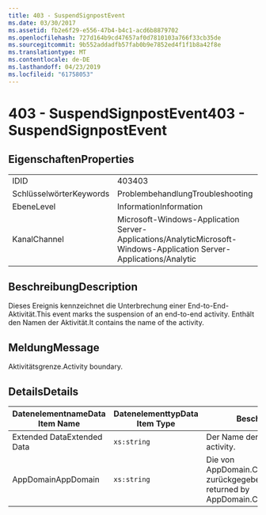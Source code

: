 ```yaml
---
title: 403 - SuspendSignpostEvent
ms.date: 03/30/2017
ms.assetid: fb2e6f29-e556-47b4-b4c1-acd6b8879702
ms.openlocfilehash: 727d164b9cd47657af0d7810103a766f33cb35de
ms.sourcegitcommit: 9b552addadfb57fab0b9e7852ed4f1f1b8a42f8e
ms.translationtype: MT
ms.contentlocale: de-DE
ms.lasthandoff: 04/23/2019
ms.locfileid: "61758053"
---
```

# <a name="403---suspendsignpostevent"></a><span data-ttu-id="fe848-102">403 - SuspendSignpostEvent</span><span class="sxs-lookup"><span data-stu-id="fe848-102">403 - SuspendSignpostEvent</span></span>
## <a name="properties"></a><span data-ttu-id="fe848-103">Eigenschaften</span><span class="sxs-lookup"><span data-stu-id="fe848-103">Properties</span></span>  
  
|||  
|-|-|  
|<span data-ttu-id="fe848-104">ID</span><span class="sxs-lookup"><span data-stu-id="fe848-104">ID</span></span>|<span data-ttu-id="fe848-105">403</span><span class="sxs-lookup"><span data-stu-id="fe848-105">403</span></span>|  
|<span data-ttu-id="fe848-106">Schlüsselwörter</span><span class="sxs-lookup"><span data-stu-id="fe848-106">Keywords</span></span>|<span data-ttu-id="fe848-107">Problembehandlung</span><span class="sxs-lookup"><span data-stu-id="fe848-107">Troubleshooting</span></span>|  
|<span data-ttu-id="fe848-108">Ebene</span><span class="sxs-lookup"><span data-stu-id="fe848-108">Level</span></span>|<span data-ttu-id="fe848-109">Information</span><span class="sxs-lookup"><span data-stu-id="fe848-109">Information</span></span>|  
|<span data-ttu-id="fe848-110">Kanal</span><span class="sxs-lookup"><span data-stu-id="fe848-110">Channel</span></span>|<span data-ttu-id="fe848-111">Microsoft-Windows-Application Server-Applications/Analytic</span><span class="sxs-lookup"><span data-stu-id="fe848-111">Microsoft-Windows-Application Server-Applications/Analytic</span></span>|  
  
## <a name="description"></a><span data-ttu-id="fe848-112">Beschreibung</span><span class="sxs-lookup"><span data-stu-id="fe848-112">Description</span></span>  
 <span data-ttu-id="fe848-113">Dieses Ereignis kennzeichnet die Unterbrechung einer End-to-End-Aktivität.</span><span class="sxs-lookup"><span data-stu-id="fe848-113">This event marks the suspension of an end-to-end activity.</span></span> <span data-ttu-id="fe848-114">Enthält den Namen der Aktivität.</span><span class="sxs-lookup"><span data-stu-id="fe848-114">It contains the name of the activity.</span></span>  
  
## <a name="message"></a><span data-ttu-id="fe848-115">Meldung</span><span class="sxs-lookup"><span data-stu-id="fe848-115">Message</span></span>  
 <span data-ttu-id="fe848-116">Aktivitätsgrenze.</span><span class="sxs-lookup"><span data-stu-id="fe848-116">Activity boundary.</span></span>  
  
## <a name="details"></a><span data-ttu-id="fe848-117">Details</span><span class="sxs-lookup"><span data-stu-id="fe848-117">Details</span></span>  
  
|<span data-ttu-id="fe848-118">Datenelementname</span><span class="sxs-lookup"><span data-stu-id="fe848-118">Data Item Name</span></span>|<span data-ttu-id="fe848-119">Datenelementtyp</span><span class="sxs-lookup"><span data-stu-id="fe848-119">Data Item Type</span></span>|<span data-ttu-id="fe848-120">Beschreibung</span><span class="sxs-lookup"><span data-stu-id="fe848-120">Description</span></span>|  
|--------------------|--------------------|-----------------|  
|<span data-ttu-id="fe848-121">Extended Data</span><span class="sxs-lookup"><span data-stu-id="fe848-121">Extended Data</span></span>|`xs:string`|<span data-ttu-id="fe848-122">Der Name der Aktivität.</span><span class="sxs-lookup"><span data-stu-id="fe848-122">The name of the activity.</span></span>|  
|<span data-ttu-id="fe848-123">AppDomain</span><span class="sxs-lookup"><span data-stu-id="fe848-123">AppDomain</span></span>|`xs:string`|<span data-ttu-id="fe848-124">Die von AppDomain.CurrentDomain.FriendlyName zurückgegebene Zeichenfolge.</span><span class="sxs-lookup"><span data-stu-id="fe848-124">The string returned by AppDomain.CurrentDomain.FriendlyName.</span></span>|
